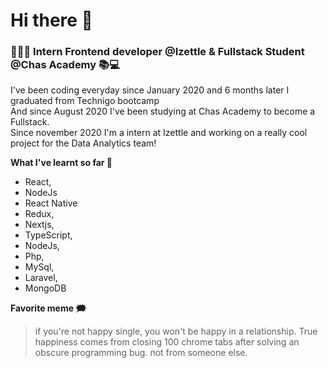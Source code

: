 # Hi there 👋

### 👩🏽‍💻 Intern Frontend developer @Izettle & Fullstack Student @Chas Academy 📚💻

I've been coding everyday since January 2020 and 6 months later I graduated from Technigo bootcamp \
And since August 2020 I've been studying at Chas Academy to become a Fullstack. \
Since november 2020 I'm a intern at Izettle and working on a really cool project for the Data Analytics team!


**What I've learnt so far 💭**

* React,
* NodeJs
* React Native
* Redux,
* Nextjs,
* TypeScript,
* NodeJs,
* Php, 
* MySql,
* Laravel,
* MongoDB


**Favorite meme 🗯**

> if you're not happy single, you won't be happy in a relationship. True happiness comes from closing 100 chrome tabs after solving an obscure programming bug. not from someone else.

